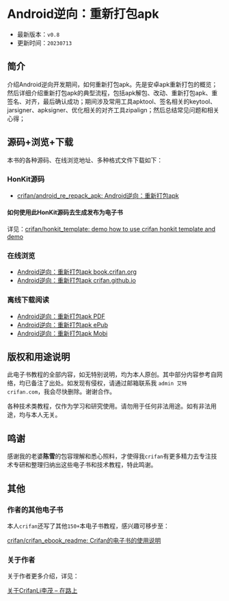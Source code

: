 # Android逆向：重新打包apk

* 最新版本：`v0.8`
* 更新时间：`20230713`

## 简介

介绍Android逆向开发期间，如何重新打包apk。先是安卓apk重新打包的概览；然后详细介绍重新打包apk的典型流程，包括apk解包、改动、重新打包apk、重签名、对齐，最后确认成功；期间涉及常用工具apktool、签名相关的keytool、jarsigner、apksigner、优化相关的对齐工具zipalign；然后总结常见问题和相关心得；

## 源码+浏览+下载

本书的各种源码、在线浏览地址、多种格式文件下载如下：

### HonKit源码

* [crifan/android_re_repack_apk: Android逆向：重新打包apk](https://github.com/crifan/android_re_repack_apk)

#### 如何使用此HonKit源码去生成发布为电子书

详见：[crifan/honkit_template: demo how to use crifan honkit template and demo](https://github.com/crifan/honkit_template)

### 在线浏览

* [Android逆向：重新打包apk book.crifan.org](https://book.crifan.org/books/android_re_repack_apk/website/)
* [Android逆向：重新打包apk crifan.github.io](https://crifan.github.io/android_re_repack_apk/website/)

### 离线下载阅读

* [Android逆向：重新打包apk PDF](https://book.crifan.org/books/android_re_repack_apk/pdf/android_re_repack_apk.pdf)
* [Android逆向：重新打包apk ePub](https://book.crifan.org/books/android_re_repack_apk/epub/android_re_repack_apk.epub)
* [Android逆向：重新打包apk Mobi](https://book.crifan.org/books/android_re_repack_apk/mobi/android_re_repack_apk.mobi)

## 版权和用途说明

此电子书教程的全部内容，如无特别说明，均为本人原创。其中部分内容参考自网络，均已备注了出处。如发现有侵权，请通过邮箱联系我 `admin 艾特 crifan.com`，我会尽快删除。谢谢合作。

各种技术类教程，仅作为学习和研究使用。请勿用于任何非法用途。如有非法用途，均与本人无关。

## 鸣谢

感谢我的老婆**陈雪**的包容理解和悉心照料，才使得我`crifan`有更多精力去专注技术专研和整理归纳出这些电子书和技术教程，特此鸣谢。

## 其他

### 作者的其他电子书

本人`crifan`还写了其他`150+`本电子书教程，感兴趣可移步至：

[crifan/crifan_ebook_readme: Crifan的电子书的使用说明](https://github.com/crifan/crifan_ebook_readme)

### 关于作者

关于作者更多介绍，详见：

[关于CrifanLi李茂 – 在路上](https://www.crifan.org/about/)
